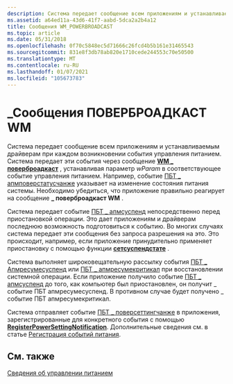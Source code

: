```yaml
---
description: Система передает сообщение всем приложениям и устанавливаемым драйверам при каждом возникновении события управления питанием.
ms.assetid: a64ed11a-43d6-41f7-aabd-5dca2a2b4a12
title: Сообщения WM_POWERBROADCAST
ms.topic: article
ms.date: 05/31/2018
ms.openlocfilehash: 0f70c5848ec5d71666c26fcd4b5b161e31465543
ms.sourcegitcommit: 831e8f3db78ab820e1710cede244553c70e50500
ms.translationtype: MT
ms.contentlocale: ru-RU
ms.lasthandoff: 01/07/2021
ms.locfileid: "105673783"
---
```

# <a name="wm_powerbroadcast-messages"></a>\_Сообщения ПОВЕРБРОАДКАСТ WM

Система передает сообщение всем приложениям и устанавливаемым драйверам при каждом возникновении события управления питанием. Система передает эти события через сообщение [**WM \_ поверброадкаст**](wm-powerbroadcast.md) , устанавливая параметр *wParam* в соответствующее событие управления питанием. Например, событие [ПБТ \_ апмповерстатусчанже](pbt-apmpowerstatuschange.md) указывает на изменение состояния питания системы. Необходимо убедиться, что приложение правильно реагирует на сообщение **\_ поверброадкаст WM** .

Система передает событие [ПБТ \_ апмсуспенд](pbt-apmsuspend.md) непосредственно перед приостановкой операции. Это дает приложениям и драйверам последнюю возможность подготовиться к событию. Во многих случаях система передает эти сообщения без запроса разрешения на это. Это происходит, например, если приложение принудительно применяет приостановку с помощью функции [**сетсуспендстате**](/windows/desktop/api/PowrProf/nf-powrprof-setsuspendstate) .

Система выполняет широковещательную рассылку события [ПБТ \_ Апмресумесуспенд](pbt-apmresumesuspend.md) или [ПБТ \_ апмресумекритикал](pbt-apmresumecritical.md) при восстановлении системной операции. Если приложение получило событие [ПБТ \_ апмсуспенд](pbt-apmsuspend.md) до того, как компьютер был приостановлен, он получит \_ событие ПБТ апмресумесуспенд. В противном случае будет получено \_ событие ПБТ апмресумекритикал.

Система отправляет событие [ПБТ \_ поверсеттингчанже](pbt-powersettingchange.md) в приложения, зарегистрированные для конкретного события с помощью [**RegisterPowerSettingNotification**](/windows/desktop/api/WinUser/nf-winuser-registerpowersettingnotification). Дополнительные сведения см. в статье [Регистрация событий питания](registering-for-power-events.md).

## <a name="related-topics"></a>См. также

<dl> <dt>

[Сведения об управлении питанием](about-power-management.md)
</dt> </dl>

 

 



